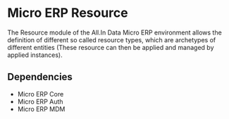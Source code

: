 # Micro ERP Resource

The Resource module of the All.In Data Micro ERP environment allows the definition of different
so called resource types, which are archetypes of different entities (These resource can then be applied
and managed by applied instances).

## Dependencies

- Micro ERP Core
- Micro ERP Auth
- Micro ERP MDM